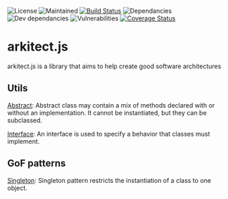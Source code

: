 ![License](https://img.shields.io/github/license/davis90/arkitect.js.svg)
![Maintained](https://img.shields.io/badge/maintained-yes-brightgreen.svg)
[![Build Status](https://travis-ci.org/davis90/arkitect.js.svg?branch=master)](https://travis-ci.org/davis90/arkitect.js)
![Dependancies](https://img.shields.io/david/davis90/arkitect.js.svg)
![Dev dependancies](https://img.shields.io/david/dev/davis90/arkitect.js.svg)
![Vulnerabilities](https://img.shields.io/snyk/vulnerabilities/github/davis90/arkitect.js.svg)
[![Coverage Status](https://coveralls.io/repos/github/davis90/arkitect.js/badge.svg?branch=master)](https://coveralls.io/github/davis90/arkitect.js?branch=master)
# arkitect.js

arkitect.js is a library that aims to help create good software architectures

## **Utils**

[Abstract](src/abstract): Abstract class may contain a mix of methods declared with or without an
implementation. It cannot be instantiated, but they can be subclassed.

[Interface](src/interface): An interface is used to specify a behavior that classes must implement.

## **GoF patterns**

[Singleton](src/singleton): Singleton pattern restricts the instantiation of a class to one object.